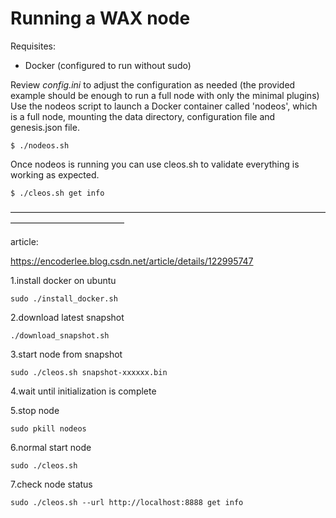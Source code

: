 Running a WAX node
===================

Requisites:
- Docker (configured to run without sudo)

Review _config.ini_ to adjust the configuration as needed (the provided example should be enough to run a full node with only the minimal plugins)
Use the nodeos script to launch a Docker container called 'nodeos', which is a full node, mounting the data directory, configuration file and genesis.json file.
```
$ ./nodeos.sh
```

Once nodeos is running you can use cleos.sh to validate everything is working as expected.
```
$ ./cleos.sh get info
```

—————————————————————————————————————————————————

article:

https://encoderlee.blog.csdn.net/article/details/122995747

1.install docker on ubuntu

```
sudo ./install_docker.sh
```

2.download latest snapshot

```
./download_snapshot.sh
```

3.start node from snapshot

```
sudo ./cleos.sh snapshot-xxxxxx.bin
```

4.wait until initialization is complete

5.stop node

```
sudo pkill nodeos
```

6.normal start node 

```
sudo ./cleos.sh
```

7.check node status

```
sudo ./cleos.sh --url http://localhost:8888 get info
```
